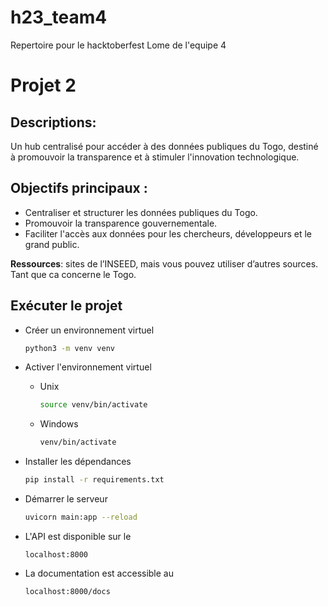 # h23_team4
 Repertoire pour le hacktoberfest Lome de l'equipe 4

# Projet 2
## Descriptions:
Un hub centralisé pour accéder à des données publiques du Togo, destiné à promouvoir la transparence et à stimuler l'innovation technologique.
## Objectifs principaux :
- Centraliser et structurer les données publiques du Togo.
- Promouvoir la transparence gouvernementale.
- Faciliter l'accès aux données pour les chercheurs, développeurs et le grand public.

**Ressources**: sites de l’INSEED, mais vous pouvez utiliser d’autres sources. Tant que ca concerne le Togo.


## Exécuter le projet
- Créer un environnement virtuel  
    ```sh
    python3 -m venv venv
    ```

- Activer l'environnement virtuel  
    - Unix
        ```sh
        source venv/bin/activate
        ```
    - Windows
        ```sh
        venv/bin/activate
        ```
- Installer les dépendances  
    ```sh
    pip install -r requirements.txt
    ```
- Démarrer le serveur  
    ```sh
    uvicorn main:app --reload
    ```
- L'API est disponible sur le
    ```
    localhost:8000
    ```
- La documentation est accessible au
    ```
    localhost:8000/docs
    ```